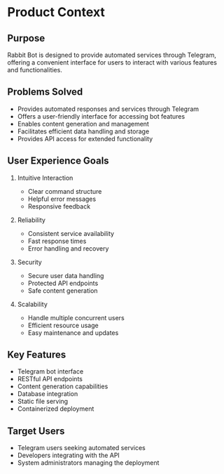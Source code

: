 # Product Context

## Purpose
Rabbit Bot is designed to provide automated services through Telegram, offering a convenient interface for users to interact with various features and functionalities.

## Problems Solved
- Provides automated responses and services through Telegram
- Offers a user-friendly interface for accessing bot features
- Enables content generation and management
- Facilitates efficient data handling and storage
- Provides API access for extended functionality

## User Experience Goals
1. Intuitive Interaction
   - Clear command structure
   - Helpful error messages
   - Responsive feedback

2. Reliability
   - Consistent service availability
   - Fast response times
   - Error handling and recovery

3. Security
   - Secure user data handling
   - Protected API endpoints
   - Safe content generation

4. Scalability
   - Handle multiple concurrent users
   - Efficient resource usage
   - Easy maintenance and updates

## Key Features
- Telegram bot interface
- RESTful API endpoints
- Content generation capabilities
- Database integration
- Static file serving
- Containerized deployment

## Target Users
- Telegram users seeking automated services
- Developers integrating with the API
- System administrators managing the deployment 